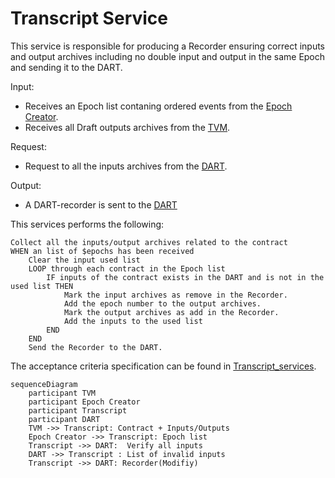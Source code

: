 # Transcript Service

This service is responsible for producing a Recorder ensuring correct inputs and output archives including no double input and output in the same Epoch and sending it to the DART.

Input:
  - Receives an Epoch list contaning ordered events from the [Epoch Creator](/documents/architecture/EpochCreator.md).
  - Receives all Draft outputs archives from the [TVM](/documents/architecture/TVM.md).

Request:
  - Request to all the inputs archives from the [DART](/documents/architecture/DART.md).

Output:
  - A DART-recorder is sent to the [DART](/documents/architecture/DART.md)

This services performs the following:
```{r, eval=FALSE,tidy=FALSE}
Collect all the inputs/output archives related to the contract
WHEN an list of $epochs has been received 
    Clear the input used list
    LOOP through each contract in the Epoch list
        IF inputs of the contract exists in the DART and is not in the used list THEN
            Mark the input archives as remove in the Recorder.
            Add the epoch number to the output archives.
            Mark the output archives as add in the Recorder.
            Add the inputs to the used list
        END
    END
    Send the Recorder to the DART.

```
The acceptance criteria specification can be found in [Transcript_services](/bdd/tagion/testbench/services/ContractInterface_service.md).

```mermaid
sequenceDiagram
    participant TVM 
    participant Epoch Creator 
    participant Transcript
    participant DART 
    TVM ->> Transcript: Contract + Inputs/Outputs
    Epoch Creator ->> Transcript: Epoch list  
    Transcript ->> DART:  Verify all inputs 
    DART ->> Transcript : List of invalid inputs 
    Transcript ->> DART: Recorder(Modifiy)
```

